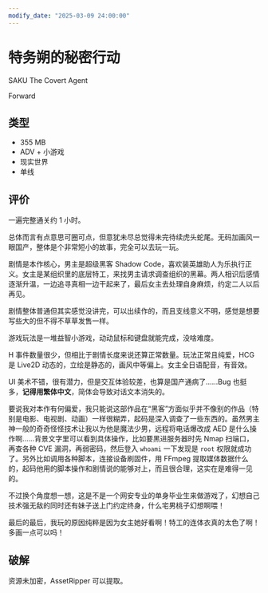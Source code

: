 ```yaml
---
modify_date: "2025-03-09 24:00:00"
---
```


# 特务朔的秘密行动

SAKU The Covert Agent

Forward

## 类型

- 355 MB
- ADV + 小游戏
- 现实世界
- 单线

## 评价

一遍完整通关约 1 小时。

总体而言有点意思可圈可点，但意犹未尽总觉得未完待续虎头蛇尾。无码加画风一眼国产，整体是个非常短小的故事，完全可以去玩一玩。

剧情是本作核心，男主是超级黑客 Shadow Code，喜欢装英雄助人为乐执行正义。女主是某组织里的底层特工，来找男主请求调查组织的黑幕。两人相识后感情逐渐升温，一边追寻真相一边干起来了，最后女主去处理自身麻烦，约定二人以后再见。

剧情整体普通但其实感觉没讲完，可以出续作的，而且支线意义不明，感觉是想要写些大的但不得不草草发售一样。

游戏玩法是一堆益智小游戏，动动鼠标和键盘就能完成，没啥难度。

H 事件数量很少，但相比于剧情长度来说还算正常数量。玩法正常且纯爱，HCG 是 Live2D 动态的，立绘是静态的，画风中等偏上。女主全日语配音，有音效。

UI 美术不错，很有潜力，但是交互体验较差，也算是国产通病了……Bug 也挺多，**记得用繁体中文**，简体会导致对话文本消失的。

要说我对本作有何偏爱，我只能说这部作品在“黑客”方面似乎并不像别的作品（特别是电影、电视剧、动画）一样很糊弄，起码是深入调查了一些东西的。虽然男主神一般的奇奇怪怪技术让我以为他是魔法少男，远程将电话爆改成 AED 是什么操作啊……背景文字里可以看到具体操作，比如要黑进服务器时先 Nmap 扫端口，再查各种 CVE 漏洞，再弱密码，然后登入 `whoami` 一下发现是 `root` 权限就成功了。另外比如调用各种脚本，连接设备刷固件，用 FFmpeg 提取媒体数据什么的，起码他用的脚本操作和剧情说的能够对上，而且很合理，这实在是难得一见的。

不过换个角度想一想，这是不是一个网安专业的单身毕业生来做游戏了，幻想自己技术强无敌的同时还有妹子送上门约定终身，什么宅男桃子幻想啊喂！

最后的最后，我玩的原因纯粹是因为女主她好看啊！特工的连体衣真的太色了啊！多画一点可以吗！

## 破解

资源未加密，AssetRipper 可以提取。
